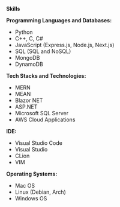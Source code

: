 **Skills**

**Programming Languages and Databases:**

* Python
* C++, C, C#
* JavaScript (Express.js, Node.js, Next.js)
* SQL (SQL and NoSQL)
* MongoDB
* DynamoDB

**Tech Stacks and Technologies:**

* MERN
* MEAN
* Blazor NET
* ASP.NET
* Microsoft SQL Server
* AWS Cloud Applications

**IDE:**

* Visual Studio Code
* Visual Studio
* CLion
* VIM

**Operating Systems:**

* Mac OS
* Linux (Debian, Arch)
* Windows OS

